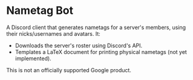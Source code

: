 # Nametag Bot

A Discord client that generates nametags for a server's members, using
their nicks/usernames and avatars. It:

- Downloads the server's roster using Discord's API.
- Templates a LaTeX document for printing physical nametags (not yet
  implemented).

This is not an officially supported Google product.
